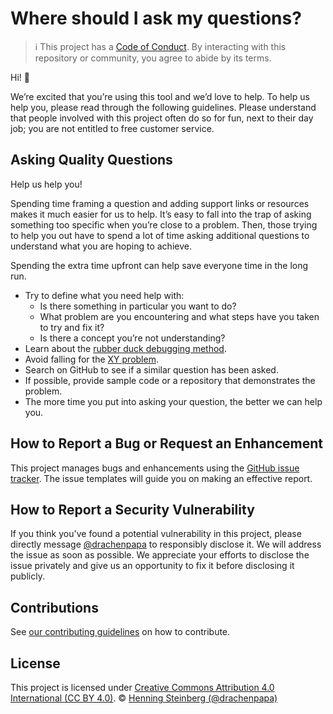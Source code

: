 # Where should I ask my questions?

> :information_source: This project has a [Code of Conduct](CODE_OF_CONDUCT.md).
> By interacting with this repository or community, you agree to abide by its terms.

Hi! :wave:

We’re excited that you’re using this tool and we’d love to help.
To help us help you, please read through the following guidelines.
Please understand that people involved with this project often do so for fun, next to their day job;
you are not entitled to free customer service.

## Asking Quality Questions

Help us help you!

Spending time framing a question and adding support links or resources makes it much easier for us to help.
It’s easy to fall into the trap of asking something too specific when you’re close to a problem.
Then, those trying to help you out have to spend a lot of time asking additional questions
to understand what you are hoping to achieve.

Spending the extra time upfront can help save everyone time in the long run.
* Try to define what you need help with:
  * Is there something in particular you want to do?
  * What problem are you encountering and what steps have you taken to try and fix it?
  * Is there a concept you’re not understanding?
* Learn about the [rubber duck debugging method](https://rubberduckdebugging.com).
* Avoid falling for the [XY problem](https://meta.stackexchange.com/questions/66377/what-is-the-xy-problem/66378#66378).
* Search on GitHub to see if a similar question has been asked.
* If possible, provide sample code or a repository that demonstrates the problem.
* The more time you put into asking your question, the better we can help you.

## How to Report a Bug or Request an Enhancement

This project manages bugs and enhancements using the [GitHub issue tracker](https://github.com/drachenpapa/genderify/issues/).
The issue templates will guide you on making an effective report.

## How to Report a Security Vulnerability

If you think you've found a potential vulnerability in this project,
please directly message [@drachenpapa](https://github.com/drachenpapa/) to responsibly disclose it.
We will address the issue as soon as possible.
We appreciate your efforts to disclose the issue privately and give us an opportunity to fix it before disclosing it publicly.

## Contributions

See [our contributing guidelines](CONTRIBUTING.md) on how to contribute.

## License

This project is licensed under [Creative Commons Attribution 4.0 International (CC BY 4.0)](LICENSE). © [Henning Steinberg (@drachenpapa)](https://github.com/drachenpapa/)
